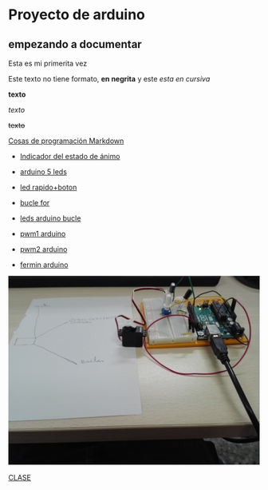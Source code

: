 #  Proyecto de arduino
## empezando a documentar 
Esta es mi primerita vez


Este texto no tiene formato, **en negrita** y este _esta en cursiva_

<b>texto</b>

<i>texto</i>

<del>texto</del>











[Cosas de programación Markdown](https://guides.github.com/pdfs/markdown-cheatsheet-online.pdf)


* [Indicador del estado de ánimo](https://github.com/ItsMonxxu/Arduino/blob/main/Indicador_de_estado_de_animo_arduino.ino)

* [arduino 5 leds](https://github.com/ItsMonxxu/Arduino/blob/main/ARDUINO_5_LED_TEMPERATURA.ino)

* [led rapido+boton](https://github.com/ItsMonxxu/Arduino/blob/main/Arduino_leddd_rapido_programa_boton.ino)

* [bucle for](https://github.com/ItsMonxxu/Arduino/blob/main/BUCLE_FOR.ino)

* [leds arduino bucle](https://github.com/ItsMonxxu/Arduino/blob/main/LEDS_ARDUINO_BUCLE.ino)
 
* [pwm1 arduino](https://github.com/ItsMonxxu/Arduino/blob/main/PWM1_arduino.ino)

* [pwm2 arduino](https://github.com/ItsMonxxu/Arduino/blob/main/PWM2_arduino.ino)

* [fermin arduino](https://github.com/ItsMonxxu/Arduino/blob/main/fermin_arduino.ino)

![texto](https://github.com/ItsMonxxu/Arduino/blob/main/IMG_20210208_123210.jpg)

[CLASE](https://github.com/d-prieto/arduinoCourse#repositorios-de-alumnos)
